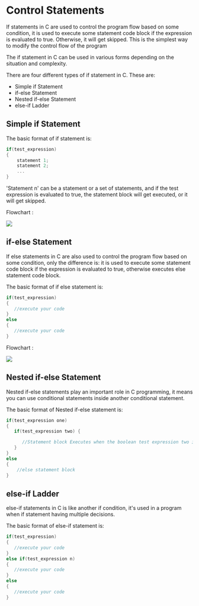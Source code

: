 # Control Statements

If statements in C are used to control the program flow based on some condition, it is used to execute some statement code block if the expression is evaluated to true. Otherwise, it will get skipped. This is the simplest way to modify the control flow of the program

The if statement in C can be used in various forms depending on the situation and complexity.

There are four different types of if statement in C. These are:

* Simple if Statement
* if-else Statement
* Nested if-else Statement
* else-if Ladder

## Simple if Statement

The basic format of if statement is:

```c
if(test_expression)
{
    statement 1;
    statement 2;
    ...
}
```

'Statement n' can be a statement or a set of statements, and if the test expression is evaluated to true, the statement block will get executed, or it will get skipped.

Flowchart :

![](https://github.com/AswinS07/C_programming/tree/82e0997762ed854b7866a18af2d94261b81a2838/_includes/c-if.png)

## if-else Statement

If else statements in C are also used to control the program flow based on some condition, only the difference is: it is used to execute some statement code block if the expression is evaluated to true, otherwise executes else statement code block.

The basic format of if else statement is:

```c
if(test_expression)
{
   //execute your code
}
else
{
   //execute your code
}
```

Flowchart :

![](https://github.com/AswinS07/C_programming/tree/82e0997762ed854b7866a18af2d94261b81a2838/_includes/c-if-else.png)

## Nested if-else Statement

Nested if-else statements play an important role in C programming, it means you can use conditional statements inside another conditional statement.

The basic format of Nested if-else statement is:

```c
if(test_expression one)
{
   if(test_expression two) {

      //Statement block Executes when the boolean test expression two is true.
   }
}
else
{
    //else statement block
}
```

## else-if Ladder

else-if statements in C is like another if condition, it's used in a program when if statement having multiple decisions.

The basic format of else-if statement is:

```c
if(test_expression)
{
   //execute your code
}
else if(test_expression n)
{
   //execute your code
}
else
{
   //execute your code
}
```

